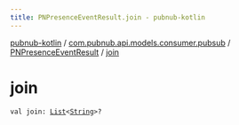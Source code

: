 ```yaml
---
title: PNPresenceEventResult.join - pubnub-kotlin
---
```


[pubnub-kotlin](../../index.html) / [com.pubnub.api.models.consumer.pubsub](../index.html) / [PNPresenceEventResult](index.html) / [join](./join.html)

# join

`val join: `[`List`](https://kotlinlang.org/api/latest/jvm/stdlib/kotlin.collections/-list/index.html)`<`[`String`](https://kotlinlang.org/api/latest/jvm/stdlib/kotlin/-string/index.html)`>?`